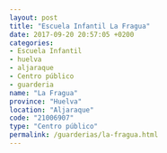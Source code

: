 ```yaml
---
layout: post
title: "Escuela Infantil La Fragua"
date: 2017-09-20 20:57:05 +0200
categories:
- Escuela Infantil
- huelva
- aljaraque
- Centro público
- guarderia
name: "La Fragua"
province: "Huelva"
location: "Aljaraque"
code: "21006907"
type: "Centro público"
permalink: /guarderias/la-fragua.html
---
```

